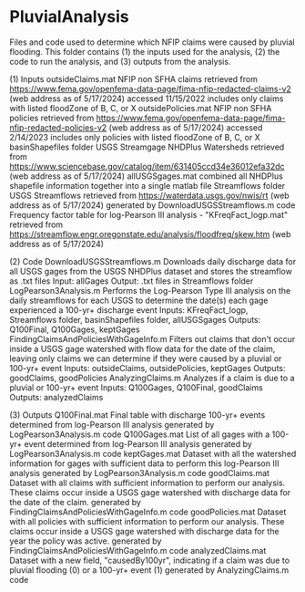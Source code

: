 # PluvialAnalysis
Files and code used to determine which NFIP claims were caused by pluvial flooding. This folder contains (1) the inputs used for the analysis, (2) the code to run the analysis, and (3) outputs from the analysis.

(1) Inputs
	outsideClaims.mat
		NFIP non SFHA claims
		retrieved from https://www.fema.gov/openfema-data-page/fima-nfip-redacted-claims-v2 (web address as of 5/17/2024)
		accessed 11/15/2022
		includes only claims with listed floodZone of B, C, or X
	outsidePolicies.mat
		NFIP non SFHA policies
		retrieved from https://www.fema.gov/openfema-data-page/fima-nfip-redacted-policies-v2 (web address as of 5/17/2024)
		accessed 2/14/2023
		includes only policies with listed floodZone of B, C, or X
	basinShapefiles folder
		USGS Streamgage NHDPlus Watersheds
		retrieved from https://www.sciencebase.gov/catalog/item/631405ccd34e36012efa32dc (web address as of 5/17/2024)
	allUSGSgages.mat
		combined all NHDPlus shapefile information together into a single matlab file
	Streamflows folder
		USGS Streamflows
		retrieved from https://waterdata.usgs.gov/nwis/rt (web address as of 5/17/2024)
		generated by DownloadUSGSStreamflows.m code
	Frequency factor table for log-Pearson III analysis - "KFreqFact_logp.mat"
		retrieved from https://streamflow.engr.oregonstate.edu/analysis/floodfreq/skew.htm (web address as of 5/17/2024)
  
(2) Code
	DownloadUSGSStreamflows.m
		Downloads daily discharge data for all USGS gages from the USGS NHDPlus dataset and stores the streamflow as .txt files
		Input: allGages
		Output: .txt files in Streamflows folder
	LogPearson3Analysis.m
		Performs the Log-Pearson Type III analysis on the daily streamflows for each USGS to determine the date(s) each gage experienced a 100-yr+ discharge event
		Inputs: KFreqFact_logp, Streamflows folder, basinShapefiles folder, allUSGSgages
		Outputs: Q100Final, Q100Gages, keptGages
	FindingClaimsAndPoliciesWithGageInfo.m
		Filters out claims that don't occur inside a USGS gage watershed with flow data for the date of the claim, leaving only claims we can determine if they were caused by a pluvial or 100-yr+ event
		Inputs: outsideClaims, outsidePolicies, keptGages
		Outputs: goodClaims, goodPolicies
	AnalyzingClaims.m
		Analyzes if a claim is due to a pluvial or 100-yr+ event
		Inputs: Q100Gages, Q100Final, goodClaims
		Outputs: analyzedClaims
  
(3) Outputs
	Q100Final.mat
		Final table with discharge 100-yr+ events determined from log-Pearson III analysis
		generated by LogPearson3Analysis.m code
	Q100Gages.mat
		List of all gages with a 100-yr+ event determined from log-Pearson III analysis
		generated by LogPearson3Analysis.m code
	keptGages.mat
		Dataset with all the watershed information for gages with sufficient data to perform this log-Pearson III analysis
		generated by LogPearson3Analysis.m code
	goodClaims.mat
		Dataset with all claims with sufficient information to perform our analysis. These claims occur inside a USGS gage watershed with discharge data for the date of the claim.
		generated by FindingClaimsAndPoliciesWithGageInfo.m code
	goodPolicies.mat
		Dataset with all policies with sufficient information to perform our analysis. These claims occur inside a USGS gage watershed with discharge data for the year the policy was active.
		generated by FindingClaimsAndPoliciesWithGageInfo.m code
	analyzedClaims.mat
		Dataset with a new field, "causedBy100yr", indicating if a claim was due to pluvial flooding (0) or a 100-yr+ event (1)
		generated by AnalyzingClaims.m code
		
